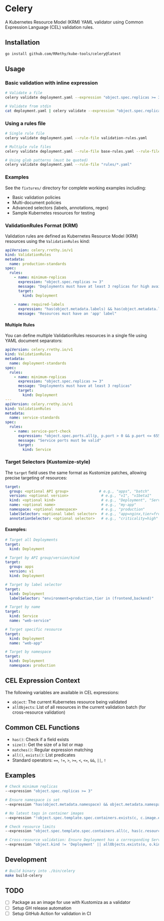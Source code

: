 # Celery

A Kubernetes Resource Model (KRM) YAML validator using Common Expression Language (CEL) validation rules.

## Installation

```bash
go install github.com/RRethy/kube-tools/celery@latest
```

## Usage

### Basic validation with inline expression

```bash
# Validate a file
celery validate deployment.yaml --expression "object.spec.replicas >= 3"

# Validate from stdin
cat deployment.yaml | celery validate --expression "object.spec.replicas >= 3"
```

### Using a rules file

```bash
# Single rule file
celery validate deployment.yaml --rule-file validation-rules.yaml

# Multiple rule files
celery validate deployment.yaml --rule-file base-rules.yaml --rule-file prod-rules.yaml

# Using glob patterns (must be quoted)
celery validate deployment.yaml --rule-file "rules/*.yaml"
```

### Examples

See the `fixtures/` directory for complete working examples including:
- Basic validation policies
- Multi-document policies
- Advanced selectors (labels, annotations, regex)
- Sample Kubernetes resources for testing

### ValidationRules Format (KRM)

Validation rules are defined as Kubernetes Resource Model (KRM) resources using the `ValidationRules` kind:

```yaml
apiVersion: celery.rrethy.io/v1
kind: ValidationRules
metadata:
  name: production-standards
spec:
  rules:
    - name: minimum-replicas
      expression: "object.spec.replicas >= 3"
      message: "Deployments must have at least 3 replicas for high availability"
      target:
        kind: Deployment
    
    - name: required-labels
      expression: "has(object.metadata.labels) && has(object.metadata.labels.app)"
      message: "Resources must have an 'app' label"
```

#### Multiple Rules

You can define multiple ValidationRules resources in a single file using YAML document separators:

```yaml
apiVersion: celery.rrethy.io/v1
kind: ValidationRules
metadata:
  name: deployment-standards
spec:
  rules:
    - name: minimum-replicas
      expression: "object.spec.replicas >= 3"
      message: "Deployments must have at least 3 replicas"
      target:
        kind: Deployment
---
apiVersion: celery.rrethy.io/v1
kind: ValidationRules
metadata:
  name: service-standards
spec:
  rules:
    - name: service-port-check
      expression: "object.spec.ports.all(p, p.port > 0 && p.port <= 65535)"
      message: "Service ports must be valid"
      target:
        kind: Service
```

### Target Selectors (Kustomize-style)

The `target` field uses the same format as Kustomize patches, allowing precise targeting of resources:

```yaml
target:
  group: <optional API group>              # e.g., "apps", "batch"
  version: <optional version>               # e.g., "v1", "v1beta1"
  kind: <optional kind>                     # e.g., "Deployment", "Service"
  name: <optional name>                     # e.g., "my-app"
  namespace: <optional namespace>           # e.g., "production"
  labelSelector: <optional label selector>  # e.g., "app=nginx,tier=frontend"
  annotationSelector: <optional selector>   # e.g., "criticality=high"
```

#### Examples:

```yaml
# Target all Deployments
target:
  kind: Deployment

# Target by API group/version/kind
target:
  group: apps
  version: v1
  kind: Deployment

# Target by label selector
target:
  kind: Deployment
  labelSelector: "environment=production,tier in (frontend,backend)"

# Target by name
target:
  kind: Service
  name: "web-service"

# Target specific resource
target:
  kind: Deployment
  name: "web-app"

# Target by namespace
target:
  kind: Deployment
  namespace: production
```

## CEL Expression Context

The following variables are available in CEL expressions:

- `object`: The current Kubernetes resource being validated
- `allObjects`: List of all resources in the current validation batch (for cross-resource validation)

## Common CEL Functions

- `has()`: Check if a field exists
- `size()`: Get the size of a list or map
- `matches()`: Regular expression matching
- `all()`, `exists()`: List predicates
- Standard operators: `==`, `!=`, `>`, `>=`, `<`, `<=`, `&&`, `||`, `!`

## Examples

```bash
# Check minimum replicas
--expression "object.spec.replicas >= 3"

# Ensure namespace is set
--expression "has(object.metadata.namespace) && object.metadata.namespace != ''"

# No latest tags in container images
--expression "!object.spec.template.spec.containers.exists(c, c.image.endsWith(':latest'))"

# Check resource limits
--expression "object.spec.template.spec.containers.all(c, has(c.resources.limits.memory))"

# Cross-resource validation: Ensure Deployment has a corresponding Service
--expression "object.kind != 'Deployment' || allObjects.exists(o, o.kind == 'Service' && o.metadata.name == object.metadata.name)"
```

## Development

```bash
# Build binary into ./bin/celery
make build-celery
```

## TODO

- [ ] Package as an image for use with Kustomiza as a validator
- [ ] Setup GH release automation
- [ ] Setup GitHub Action for validation in CI
